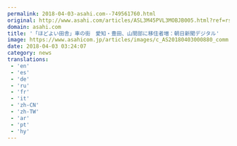 ```yaml
---
permalink: 2018-04-03-asahi.com--749561760.html
original: http://www.asahi.com/articles/ASL3M45PVL3MOBJB005.html?ref=rss
domain: asahi.com
title: '「ほどよい田舎」車の街　愛知・豊田、山間部に移住者増：朝日新聞デジタル'
image: https://www.asahicom.jp/articles/images/c_AS20180403000880_comm.jpg
date: 2018-04-03 03:24:07
category: news
translations: 
 - 'en'
 - 'es'
 - 'de'
 - 'ru'
 - 'fr'
 - 'it'
 - 'zh-CN'
 - 'zh-TW'
 - 'ar'
 - 'pt'
 - 'hy'
---
```


